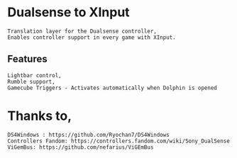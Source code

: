# Dualsense to XInput


    Translation layer for the Dualsense controller,
    Enables controller support in every game with XInput.
    

## Features


    Lightbar control,
    Rumble support,
    Gamecube Triggers - Activates automatically when Dolphin is opened



# Thanks to,

    DS4Windows : https://github.com/Ryochan7/DS4Windows
    Controllers Fandom: https://controllers.fandom.com/wiki/Sony_DualSense
    ViGemBus: https://github.com/nefarius/ViGEmBus
